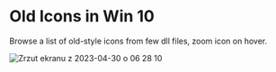 # Old Icons in Win 10
Browse a list of old-style icons from few dll files, zoom icon on hover.


![Zrzut ekranu z 2023-04-30 o 06 28 10](https://user-images.githubusercontent.com/71113600/235407128-b28979a6-52fa-4866-8891-3cafa319b372.png)

